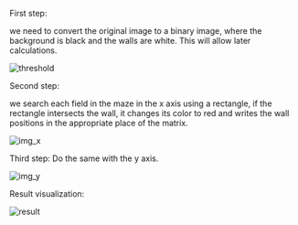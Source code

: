 
First step:

we need to convert the original image to a binary image, where the background is black and the walls are white.
This will allow later calculations.

![threshold](https://user-images.githubusercontent.com/44371092/79797828-42d77a80-8358-11ea-9a4b-a2002a4f987c.jpg)

Second step:

we search each field in the maze in the x axis using a rectangle, if the rectangle intersects the wall,
it changes its color to red and writes the wall positions in the appropriate place of the matrix.

![img_x](https://user-images.githubusercontent.com/44371092/79797836-466b0180-8358-11ea-9016-7ed0bcd2b0a6.jpg)


Third step:
Do the same with the y axis.

![img_y](https://user-images.githubusercontent.com/44371092/79797843-4965f200-8358-11ea-8dfe-d64015923aa5.jpg)


Result visualization:

![result](https://user-images.githubusercontent.com/44371092/79801116-cf386c00-835d-11ea-9e48-28ef807af7c1.png)
